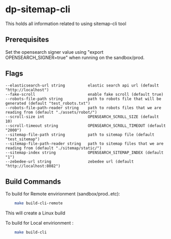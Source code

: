 # dp-sitemap-cli

This holds all information related to using sitemap-cli tool

## Prerequisites

Set the opensearch signer value using "export OPENSEARCH_SIGNER=true" when running on the sandbox/prod.

## Flags

    --elasticsearch-url string          elastic search api url (default "http://localhost")
    --fake-scroll                       enable fake scroll (default true)
    --robots-file-path string           path to robots file that will be generated (default "test_robots.txt")
    --robots-file-path-reader string    path to robots files that we are reading from (default "./assets/robot/")
    --scroll-size int                   OPENSEARCH_SCROLL_SIZE (default 10)
    --scroll-timeout string             OPENSEARCH_SCROLL_TIMEOUT (default "2000")
    --sitemap-file-path string          path to sitemap file (default "test_sitemap")
    --sitemap-file-path-reader string   path to sitemap files that we are reading from (default "./sitemap/static/")
    --sitemap-index string              OPENSEARCH_SITEMAP_INDEX (default "1")
    --zebedee-url string                zebedee url (default "http://localhost:8082")

## Build Commands

To build for Remote envirionment (sandbox/prod..etc):

```sh
    make build-cli-remote
```

This will create a Linux build

To build for Local envirionment :

```sh
    make build-cli
```